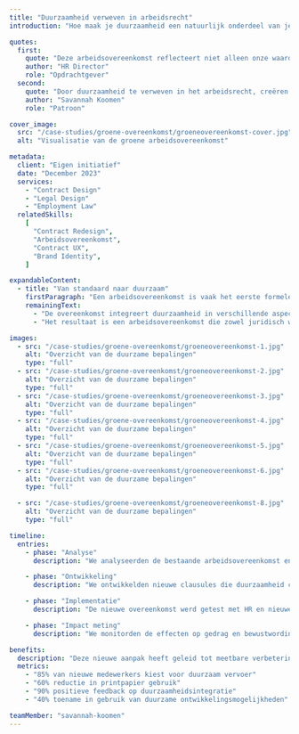 ```yaml
---
title: "Duurzaamheid verweven in arbeidsrecht"
introduction: "Hoe maak je duurzaamheid een natuurlijk onderdeel van je arbeidsovereenkomst? Voor een vooruitstrevende organisatie ontwikkelde Patroon een 'groene arbeidsovereenkomst' die verder gaat dan standaard bepalingen. Door duurzaamheid te integreren in de dagelijkse werkpraktijk, wordt het een vanzelfsprekend onderdeel van de bedrijfscultuur."

quotes:
  first:
    quote: "Deze arbeidsovereenkomst reflecteert niet alleen onze waarden, maar inspireert medewerkers ook om duurzaamheid in de praktijk te brengen. Het is meer dan een contract - het is een statement van wie we zijn."
    author: "HR Director"
    role: "Opdrachtgever"
  second:
    quote: "Door duurzaamheid te verweven in het arbeidsrecht, creëren we een nieuwe standaard voor moderne organisaties. Deze overeenkomst laat zien hoe juridische documenten kunnen bijdragen aan positieve verandering."
    author: "Savannah Koomen"
    role: "Patroon"

cover_image:
  src: "/case-studies/groene-overeenkomst/groeneovereenkomst-cover.jpg"
  alt: "Visualisatie van de groene arbeidsovereenkomst"

metadata:
  client: "Eigen initiatief"
  date: "December 2023"
  services:
    - "Contract Design"
    - "Legal Design"
    - "Employment Law"
  relatedSkills:
    [
      "Contract Redesign",
      "Arbeidsovereenkomst",
      "Contract UX",
      "Brand Identity",
    ]

expandableContent:
  - title: "Van standaard naar duurzaam"
    firstParagraph: "Een arbeidsovereenkomst is vaak het eerste formele contact tussen werkgever en werknemer. Door duurzaamheid hierin te integreren, wordt direct duidelijk dat het een kernwaarde is van de organisatie. We ontwikkelden een overeenkomst die verder gaat dan wettelijke vereisten en concrete handvatten biedt voor duurzaam gedrag."
    remainingText:
      - "De overeenkomst integreert duurzaamheid in verschillende aspecten van het werk: van mobiliteit en thuiswerken tot lunches en opleidingen. Door gebruik van heldere iconen en infographics worden de duurzaamheidsaspecten benadrukt en wordt het document niet alleen juridisch bindend, maar ook inspirerend."
      - "Het resultaat is een arbeidsovereenkomst die zowel juridisch waterdicht als praktisch toepasbaar is. Het document draagt direct bij aan gedragsverandering en versterkt de duurzame bedrijfscultuur."

images:
  - src: "/case-studies/groene-overeenkomst/groeneovereenkomst-1.jpg"
    alt: "Overzicht van de duurzame bepalingen"
    type: "full"
  - src: "/case-studies/groene-overeenkomst/groeneovereenkomst-2.jpg"
    alt: "Overzicht van de duurzame bepalingen"
    type: "full"
  - src: "/case-studies/groene-overeenkomst/groeneovereenkomst-3.jpg"
    alt: "Overzicht van de duurzame bepalingen"
    type: "full"
  - src: "/case-studies/groene-overeenkomst/groeneovereenkomst-4.jpg"
    alt: "Overzicht van de duurzame bepalingen"
    type: "full"
  - src: "/case-studies/groene-overeenkomst/groeneovereenkomst-5.jpg"
    alt: "Overzicht van de duurzame bepalingen"
    type: "full"
  - src: "/case-studies/groene-overeenkomst/groeneovereenkomst-6.jpg"
    alt: "Overzicht van de duurzame bepalingen"
    type: "full"

  - src: "/case-studies/groene-overeenkomst/groeneovereenkomst-8.jpg"
    alt: "Overzicht van de duurzame bepalingen"
    type: "full"

timeline:
  entries:
    - phase: "Analyse"
      description: "We analyseerden de bestaande arbeidsovereenkomst en identificeerden mogelijkheden om duurzaamheid te integreren."

    - phase: "Ontwikkeling"
      description: "We ontwikkelden nieuwe clausules die duurzaamheid concreet maken en vertaalden deze naar begrijpelijke taal en visuele elementen."

    - phase: "Implementatie"
      description: "De nieuwe overeenkomst werd getest met HR en nieuwe medewerkers, en verder verfijnd op basis van hun feedback."

    - phase: "Impact meting"
      description: "We monitorden de effecten op gedrag en bewustwording bij nieuwe medewerkers en verzamelden feedback voor verdere optimalisatie."

benefits:
  description: "Deze nieuwe aanpak heeft geleid tot meetbare verbeteringen in duurzaam gedrag en betrokkenheid"
  metrics:
    - "85% van nieuwe medewerkers kiest voor duurzaam vervoer"
    - "60% reductie in printpapier gebruik"
    - "90% positieve feedback op duurzaamheidsintegratie"
    - "40% toename in gebruik van duurzame ontwikkelingsmogelijkheden"

teamMember: "savannah-koomen"
---
```

